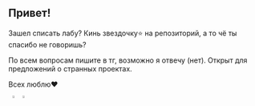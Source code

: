 ## Привет! 

Зашел списать лабу? Кинь звездочку⭐ на репозиторий, а то чё ты спасибо не говоришь? 

По всем вопросам пишите в тг, возможно я отвечу (нет). Открыт для предложений о странных проектах. 

Всех люблю❤️

<p align="center" style="display: flex;">
    <a href="https://github.com/anuraghazra/github-readme-stats">
    <img style="height: auto; width: 49.5%;" src="https://github-readme-stats.vercel.app/api?username=Magikman008&count_private=truei&show_icons=true&bg_color=161b22&text_color=c9d1d9&title_color=58a6ff&border_color=30363d&icon_color=58a6ff&border_radius=6"/>
    </a>
    <a href="https://git.io/streak-stats">
    <img style="height: auto; width: 49.5%;" src="https://streak-stats.demolab.com?user=Magikman008&border_radius=6&background=161B22&border=30363D&stroke=30363D&ring=58A6FF&currStreakLabel=58A6FF&currStreakNum=C9D1D9&sideNums=C9D1D9&sideLabels=C9D1D9&dates=8B949E"/> 
    </a>
</p>
